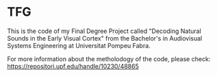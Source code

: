 # TFG

This is the code of my Final Degree Project called "Decoding Natural Sounds in the Early Visual Cortex" from the Bachelor's in Audiovisual Systems Engineering at Universitat Pompeu Fabra.

For more information about the metholodogy of the code, please check: https://repositori.upf.edu/handle/10230/48865

